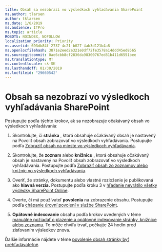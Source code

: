```yaml
---
title: Obsah sa nezobrazí vo výsledkoch vyhľadávania SharePoint
ms.author: tlarsen
author: tklarsen
ms.date: 1/8/2019
ms.audience: ITPro
ms.topic: article
ROBOTS: NOINDEX, NOFOLLOW
localization_priority: Priority
ms.assetid: 693db84f-2737-4c21-b027-4ab3d121b4a8
ms.openlocfilehash: 3871e2eed2e321e0df72fe3578a14ddd45ed8565
ms.sourcegitcommit: 0ae6cbb8cf2836da98300767ed81b411d6551bee
ms.translationtype: MT
ms.contentlocale: sk-SK
ms.lasthandoff: 01/30/2019
ms.locfileid: "29660542"
---
```

# <a name="content-doesnt-appear-in-sharepoint-search-results"></a>Obsah sa nezobrazí vo výsledkoch vyhľadávania SharePoint

Postupujte podľa týchto krokov, ak sa nezobrazuje očakávaný obsah vo výsledkoch vyhľadávania:
  
1. Skontrolujte, či **stránka** , ktorá obsahuje očakávaný obsah je nastavený na Povoliť obsah zobrazovať vo výsledkoch vyhľadávania. Postupujte podľa [Zobraziť obsah na mieste vo výsledkoch vyhľadávania](https://docs.microsoft.com/sharepoint/make-site-content-searchable#show-content-on-a-site-in-search-results).
    
2. Skontrolujte, že **zoznam** alebo **knižnicu** , ktorá obsahuje očakávaný obsah je nastavený na Povoliť obsah zobrazovať vo výsledkoch vyhľadávania. Postupujte podľa [Zobraziť obsah zo zoznamov alebo knižníc vo výsledkoch vyhľadávania](https://docs.microsoft.com/sharepoint/make-site-content-searchable#show-content-from-lists-or-libraries-in-search-results). 
    
3. Overiť, že stránky, dokumentu alebo vlastné rozloženie je publikovaná ako **hlavná verzia.** Postupujte podľa kroku 3 v [hľadanie nevrátilo všetky výsledky SharePoint Online](https://go.microsoft.com/fwlink/?linkid=874525).
    
4. Overte, či má používateľ **povolenia** na zobrazenie obsahu. Postupujte podľa [chápanie úrovní povolení v službe SharePoint](https://go.microsoft.com/fwlink/?linkid=867071).
    
5. **Opätovné indexovanie** obsahu podľa krokov uvedených v téme [manuálne požiadať o plazenie a opätovné indexovanie stránky, knižnice alebo zoznamu](https://docs.microsoft.com/sharepoint/crawl-site-content). To môže chvíľu trvať, počkajte 24 hodín pred zisťovaním výsledkov znova.
    
Ďalšie informácie nájdete v téme [povolenie obsah stránky byť prehľadávateľné](https://docs.microsoft.com/sharepoint/make-site-content-searchable). 
  


